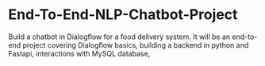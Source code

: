 # End-To-End-NLP-Chatbot-Project
 Build a chatbot in Dialogflow for a food delivery system. It will be an end-to-end project covering Dialogflow basics, building a backend in python and Fastapi, interactions with MySQL database,
